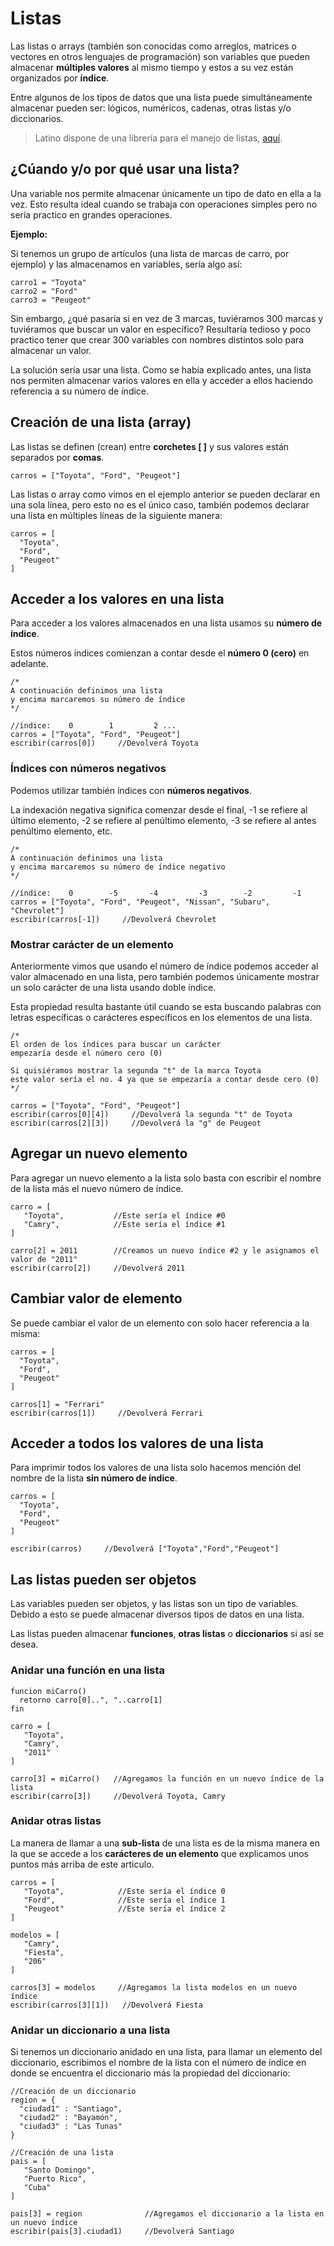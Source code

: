 # Listas

Las listas o arrays (también son conocidas como arreglos, matrices o vectores en otros lenguajes de programación) son variables que pueden almacenar **múltiples valores** al mismo tiempo y estos a su vez están organizados por **índice**.

Entre algunos de los tipos de datos que una lista puede simultáneamente almacenar pueden ser: lógicos, numéricos, cadenas, otras listas y/o diccionarios.

> Latino dispone de una librería para el manejo de listas, [aquí](/docs/librerias/lista).

## ¿Cúando y/o por qué usar una lista?

Una variable nos permite almacenar únicamente un tipo de dato en ella a la vez. Esto resulta ideal cuando se trabaja con operaciones simples pero no sería practico en grandes operaciones.

**Ejemplo:**

Si tenemos un grupo de artículos (una lista de marcas de carro, por ejemplo) y las almacenamos en variables, sería algo así:

```latino
carro1 = "Toyota"
carro2 = "Ford"
carro3 = "Peugeot"
```

Sin embargo, ¿qué pasaría si en vez de 3 marcas, tuviéramos 300 marcas y tuviéramos que buscar un valor en específico? Resultaría tedioso y poco practico tener que crear 300 variables con nombres distintos solo para almacenar un valor.

La solución sería usar una lista. Como se había explicado antes, una lista nos permiten almacenar varios valores en ella y acceder a ellos haciendo referencia a su número de índice.

## Creación de una lista (array)

Las listas se definen (crean) entre **corchetes \[ \]** y sus valores están separados por **comas**.

```latino
carros = ["Toyota", "Ford", "Peugeot"]
```

Las listas o array como vimos en el ejemplo anterior se pueden declarar en una sola línea, pero esto no es el único caso, también podemos declarar una lista en múltiples líneas de la siguiente manera:

```latino
carros = [
  "Toyota",
  "Ford",
  "Peugeot"
]
```

## Acceder a los valores en una lista

Para acceder a los valores almacenados en una lista usamos su **número de índice**.

Estos números índices comienzan a contar desde el **número 0 (cero)** en adelante.

```latino
/*
A continuación definimos una lista
y encima marcaremos su número de índice
*/

//índice:    0        1         2 ...
carros = ["Toyota", "Ford", "Peugeot"]
escribir(carros[0])     //Devolverá Toyota
```

### Índices con **números negativos**

Podemos utilizar también índices con **números negativos**.

La indexación negativa significa comenzar desde el final, -1 se refiere al último elemento, -2 se refiere al penúltimo elemento, -3 se refiere al antes penúltimo elemento, etc.

```latino
/*
A continuación definimos una lista
y encima marcaremos su número de índice negativo
*/

//índice:    0        -5       -4         -3        -2         -1
carros = ["Toyota", "Ford", "Peugeot", "Nissan", "Subaru", "Chevrolet"]
escribir(carros[-1])     //Devolverá Chevrolet
```

### Mostrar carácter de un elemento

Anteriormente vimos que usando el número de índice podemos acceder al valor almacenado en una lista, pero también podemos únicamente mostrar un solo carácter de una lista usando doble índice.

Esta propiedad resulta bastante útil cuando se esta buscando palabras con letras específicas o carácteres específicos en los elementos de una lista.

```latino
/*
El orden de los índices para buscar un carácter
empezaría desde el número cero (0)

Si quisiéramos mostrar la segunda "t" de la marca Toyota
este valor sería el no. 4 ya que se empezaría a contar desde cero (0)
*/

carros = ["Toyota", "Ford", "Peugeot"]
escribir(carros[0][4])     //Devolverá la segunda "t" de Toyota
escribir(carros[2][3])     //Devolverá la "g" de Peugeot
```

## Agregar un nuevo elemento

Para agregar un nuevo elemento a la lista solo basta con escribir el nombre de la lista más el nuevo número de índice.

```latino
carro = [
   "Toyota",           //Este sería el índice #0
   "Camry",            //Este sería el índice #1
]

carro[2] = 2011        //Creamos un nuevo índice #2 y le asignamos el valor de "2011"
escribir(carro[2])     //Devolverá 2011
```

## Cambiar valor de elemento

Se puede cambiar el valor de un elemento con solo hacer referencia a la misma:

```latino
carros = [
  "Toyota",
  "Ford",
  "Peugeot"
]

carros[1] = "Ferrari"
escribir(carros[1])     //Devolverá Ferrari
```

## Acceder a todos los valores de una lista

Para imprimir todos los valores de una lista solo hacemos mención del nombre de la lista **sin número de índice**.

```latino
carros = [
  "Toyota",
  "Ford",
  "Peugeot"
]

escribir(carros)     //Devolverá ["Toyota","Ford","Peugeot"]
```

## Las listas pueden ser objetos

Las variables pueden ser objetos, y las listas son un tipo de variables. Debido a esto se puede almacenar diversos tipos de datos en una lista.

Las listas pueden almacenar **funciones**, **otras listas** o **diccionarios** si así se desea.

### Anidar una función en una lista

```latino
funcion miCarro()
  retorno carro[0]..", "..carro[1]
fin

carro = [
   "Toyota",
   "Camry",
   "2011"
]

carro[3] = miCarro()   //Agregamos la función en un nuevo índice de la lista
escribir(carro[3])     //Devolverá Toyota, Camry
```

### Anidar otras listas

La manera de llamar a una **sub-lista** de una lista es de la misma manera en la que se accede a los **carácteres de un elemento** que explicamos unos puntos más arriba de este articulo.

```latino
carros = [
   "Toyota",            //Este sería el índice 0
   "Ford",              //Este sería el índice 1
   "Peugeot"            //Este sería el índice 2
]

modelos = [
   "Camry",
   "Fiesta",
   "206"
]

carros[3] = modelos     //Agregamos la lista modelos en un nuevo índice
escribir(carros[3][1])   //Devolverá Fiesta
```

### Anidar un diccionario a una lista

Si tenemos un diccionario anidado en una lista, para llamar un elemento del diccionario, escribimos el nombre de la lista con el número de índice en donde se encuentra el diccionario más la propiedad del diccionario:

```latino
//Creación de un diccionario
region = {
  "ciudad1" : "Santiago",
  "ciudad2" : "Bayamón",
  "ciudad3" : "Las Tunas"
}

//Creación de una lista
pais = [
   "Santo Domingo",
   "Puerto Rico",
   "Cuba"
]

pais[3] = region              //Agregamos el diccionario a la lista en un nuevo índice
escribir(pais[3].ciudad1)     //Devolverá Santiago
```
